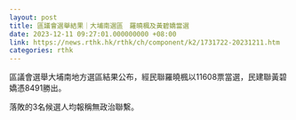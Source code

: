 ```yaml
---
layout: post
title: 區議會選舉結果｜大埔南選區　羅曉楓及黃碧嬌當選
date: 2023-12-11 09:27:01.000000000 +08:00
link: https://news.rthk.hk/rthk/ch/component/k2/1731722-20231211.htm
categories: rthk
---
```


區議會選舉大埔南地方選區結果公布，經民聯羅曉楓以11608票當選，民建聯黃碧嬌憑8491勝出。

落敗的3名候選人均報稱無政治聯繫。
